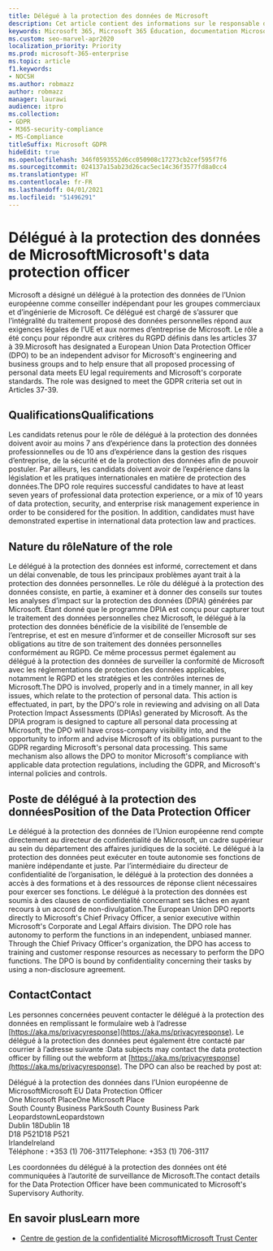 ```yaml
---
title: Délégué à la protection des données de Microsoft
description: Cet article contient des informations sur le responsable de la protection des données de l’Union européenne (DPO) de Microsoft pour le RGPD.
keywords: Microsoft 365, Microsoft 365 Éducation, documentation Microsoft 365, RGPD
ms.custom: seo-marvel-apr2020
localization_priority: Priority
ms.prod: microsoft-365-enterprise
ms.topic: article
f1.keywords:
- NOCSH
ms.author: robmazz
author: robmazz
manager: laurawi
audience: itpro
ms.collection:
- GDPR
- M365-security-compliance
- MS-Compliance
titleSuffix: Microsoft GDPR
hideEdit: true
ms.openlocfilehash: 346f0593552d6cc050908c17273cb2cef595f7f6
ms.sourcegitcommit: 024137a15ab23d26cac5ec14c36f3577fd8a0cc4
ms.translationtype: HT
ms.contentlocale: fr-FR
ms.lasthandoff: 04/01/2021
ms.locfileid: "51496291"
---
```

# <a name="microsofts-data-protection-officer"></a><span data-ttu-id="7127f-104">Délégué à la protection des données de Microsoft</span><span class="sxs-lookup"><span data-stu-id="7127f-104">Microsoft's data protection officer</span></span>

<span data-ttu-id="7127f-p101">Microsoft a désigné un délégué à la protection des données de l’Union européenne comme conseiller indépendant pour les groupes commerciaux et d’ingénierie de Microsoft. Ce délégué est chargé de s’assurer que l’intégralité du traitement proposé des données personnelles répond aux exigences légales de l’UE et aux normes d’entreprise de Microsoft. Le rôle a été conçu pour répondre aux critères du RGPD définis dans les articles 37 à 39.</span><span class="sxs-lookup"><span data-stu-id="7127f-p101">Microsoft has designated a European Union Data Protection Officer (DPO) to be an independent advisor for Microsoft's engineering and business groups and to help ensure that all proposed processing of personal data meets EU legal requirements and Microsoft's corporate standards. The role was designed to meet the GDPR criteria set out in Articles 37-39.</span></span>

## <a name="qualifications"></a><span data-ttu-id="7127f-107">Qualifications</span><span class="sxs-lookup"><span data-stu-id="7127f-107">Qualifications</span></span>

<span data-ttu-id="7127f-p102">Les candidats retenus pour le rôle de délégué à la protection des données doivent avoir au moins 7 ans d’expérience dans la protection des données professionnelles ou de 10 ans d’expérience dans la gestion des risques d’entreprise, de la sécurité et de la protection des données afin de pouvoir postuler. Par ailleurs, les candidats doivent avoir de l’expérience dans la législation et les pratiques internationales en matière de protection des données.</span><span class="sxs-lookup"><span data-stu-id="7127f-p102">The DPO role requires successful candidates to have at least seven years of professional data protection experience, or a mix of 10 years of data protection, security, and enterprise risk management experience in order to be considered for the position. In addition, candidates must have demonstrated expertise in international data protection law and practices.</span></span> 

## <a name="nature-of-the-role"></a><span data-ttu-id="7127f-110">Nature du rôle</span><span class="sxs-lookup"><span data-stu-id="7127f-110">Nature of the role</span></span>

<span data-ttu-id="7127f-p103">Le délégué à la protection des données est informé, correctement et dans un délai convenable, de tous les principaux problèmes ayant trait à la protection des données personnelles. Le rôle du délégué à la protection des données consiste, en partie, à examiner et à donner des conseils sur toutes les analyses d’impact sur la protection des données (DPIA) générées par Microsoft. Étant donné que le programme DPIA est conçu pour capturer tout le traitement des données personnelles chez Microsoft, le délégué à la protection des données bénéficie de la visibilité de l’ensemble de l’entreprise, et est en mesure d’informer et de conseiller Microsoft sur ses obligations au titre de son traitement des données personnelles conformément au RGPD. Ce même processus permet également au délégué à la protection des données de surveiller la conformité de Microsoft avec les réglementations de protection des données applicables, notamment le RGPD et les stratégies et les contrôles internes de Microsoft.</span><span class="sxs-lookup"><span data-stu-id="7127f-p103">The DPO is involved, properly and in a timely manner, in all key issues, which relate to the protection of personal data. This action is effectuated, in part, by the DPO's role in reviewing and advising on all Data Protection Impact Assessments (DPIAs) generated by Microsoft. As the DPIA program is designed to capture all personal data processing at Microsoft, the DPO will have cross-company visibility into, and the opportunity to inform and advise Microsoft of its obligations pursuant to the GDPR regarding Microsoft's personal data processing. This same mechanism also allows the DPO to monitor Microsoft's compliance with applicable data protection regulations, including the GDPR, and Microsoft's internal policies and controls.</span></span> 

## <a name="position-of-the-data-protection-officer"></a><span data-ttu-id="7127f-115">Poste de délégué à la protection des données</span><span class="sxs-lookup"><span data-stu-id="7127f-115">Position of the Data Protection Officer</span></span>

<span data-ttu-id="7127f-p104">Le délégué à la protection des données de l’Union européenne rend compte directement au directeur de confidentialité de Microsoft, un cadre supérieur au sein du département des affaires juridiques de la société. Le délégué à la protection des données peut exécuter en toute autonomie ses fonctions de manière indépendante et juste. Par l’intermédiaire du directeur de confidentialité de l’organisation, le délégué à la protection des données a accès à des formations et à des ressources de réponse client nécessaires pour exercer ses fonctions. Le délégué à la protection des données est soumis à des clauses de confidentialité concernant ses tâches en ayant recours à un accord de non-divulgation.</span><span class="sxs-lookup"><span data-stu-id="7127f-p104">The European Union DPO reports directly to Microsoft's Chief Privacy Officer, a senior executive within Microsoft's Corporate and Legal Affairs division.  The DPO role has autonomy to perform the functions in an independent, unbiased manner. Through the Chief Privacy Officer's organization, the DPO has access to training and customer response resources as necessary to perform the DPO functions. The DPO is bound by confidentiality concerning their tasks by using a non-disclosure agreement.</span></span>  

## <a name="contact"></a><span data-ttu-id="7127f-120">Contact</span><span class="sxs-lookup"><span data-stu-id="7127f-120">Contact</span></span>

<span data-ttu-id="7127f-p105">Les personnes concernées peuvent contacter le délégué à la protection des données en remplissant le formulaire web à l’adresse [https://aka.ms/privacyresponse](https://aka.ms/privacyresponse). Le délégué à la protection des données peut également être contacté par courrier à l’adresse suivante :</span><span class="sxs-lookup"><span data-stu-id="7127f-p105">Data subjects may contact the data protection officer by filling out the webform at [https://aka.ms/privacyresponse](https://aka.ms/privacyresponse). The DPO can also be reached by post at:</span></span>

<span data-ttu-id="7127f-123">Délégué à la protection des données dans l’Union européenne de Microsoft</span><span class="sxs-lookup"><span data-stu-id="7127f-123">Microsoft EU Data Protection Officer</span></span><br>
<span data-ttu-id="7127f-124">One Microsoft Place</span><span class="sxs-lookup"><span data-stu-id="7127f-124">One Microsoft Place</span></span><br>
<span data-ttu-id="7127f-125">South County Business Park</span><span class="sxs-lookup"><span data-stu-id="7127f-125">South County Business Park</span></span><br>
<span data-ttu-id="7127f-126">Leopardstown</span><span class="sxs-lookup"><span data-stu-id="7127f-126">Leopardstown</span></span><br>
<span data-ttu-id="7127f-127">Dublin 18</span><span class="sxs-lookup"><span data-stu-id="7127f-127">Dublin 18</span></span><br>
<span data-ttu-id="7127f-128">D18 P521</span><span class="sxs-lookup"><span data-stu-id="7127f-128">D18 P521</span></span><br>
<span data-ttu-id="7127f-129">Irlande</span><span class="sxs-lookup"><span data-stu-id="7127f-129">Ireland</span></span><br>
<span data-ttu-id="7127f-130">Téléphone : +353 (1) 706-3117</span><span class="sxs-lookup"><span data-stu-id="7127f-130">Telephone: +353 (1) 706-3117</span></span><br>

<span data-ttu-id="7127f-131">Les coordonnées du délégué à la protection des données ont été communiquées à l’autorité de surveillance de Microsoft.</span><span class="sxs-lookup"><span data-stu-id="7127f-131">The contact details for the Data Protection Officer have been communicated to Microsoft's Supervisory Authority.</span></span>

## <a name="learn-more"></a><span data-ttu-id="7127f-132">En savoir plus</span><span class="sxs-lookup"><span data-stu-id="7127f-132">Learn more</span></span>

- [<span data-ttu-id="7127f-133">Centre de gestion de la confidentialité Microsoft</span><span class="sxs-lookup"><span data-stu-id="7127f-133">Microsoft Trust Center</span></span>](https://www.microsoft.com/trust-center/privacy/gdpr-overview)

